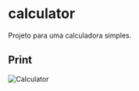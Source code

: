# calculator

Projeto para uma calculadora simples.

## Print ##

![Calculator](https://user-images.githubusercontent.com/61428146/154266080-f781dd21-1928-4ab6-873a-40998d9be767.PNG)




